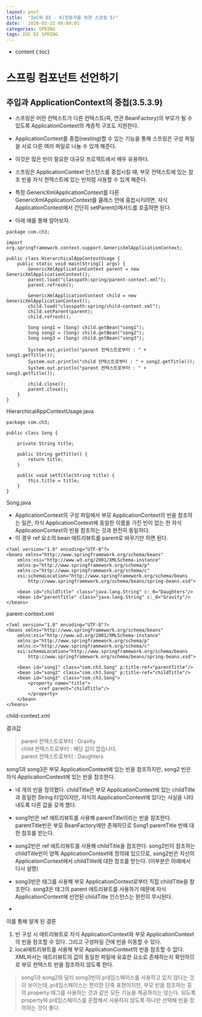 ```yaml
---
layout: post
title:  "IoC와 DI - 6(전문가를 위한 스프링 5)"
date:   2020-03-21 00:00:01
categories: SPRING
tags: IOC DI SPRING
---
```

* content
{:toc}

# 스프링 컴포넌트 선언하기

## 주입과 ApplicationContext의 중첩(3.5.3.9)
- 스프링은 어떤 컨텍스트가 다른 컨텍스트(즉, 연관 BeanFactory)의 부모가 될 수 있도록 ApplicationContext의 계층적 구조도 지원한다. 
- ApplicationContext를 중첩(nesting)할 수 있는 기능을 통해 스프링은 구성 파일을 서로 다른 여러 파일로 나눌 수 있게 해준다. 
- 이것은 많은 빈이 필요한 대규모 프로젝트에서 매우 유용하다. 

- 스프링은 ApplicationContext 인스턴스를 중첩시킬 때, 부모 컨텍스트에 있는 참조 빈을 자식 컨텍스트에 있는 빈처럼 사용할 수 있게 해준다.
- 특정 GenericXmlApplicationContext를 다른 GenericXmlApplicationContext를 클래스 안에 중첩시키려면, 자식 ApplicationContext에서 간단히 setParent()메서드를 호출하면 된다. 
- 아래 예를 통해 알아보자. 

```
package com.ch3;

import org.springframework.context.support.GenericXmlApplicationContext;

public class HierarchicalAppContextUsage {
	public static void main(String[] args) {
		GenericXmlApplicationContext parent = new GenericXmlApplicationContext();
		parent.load("classpath:spring/parent-context.xml");
		parent.refresh();

		GenericXmlApplicationContext child = new GenericXmlApplicationContext();
		child.load("classpath:spring/child-context.xml");
		child.setParent(parent);
		child.refresh();

		Song song1 = (Song) child.getBean("song1");
		Song song2 = (Song) child.getBean("song2");
		Song song3 = (Song) child.getBean("song3");

		System.out.println("parent 컨텍스트로부터 : " + song1.getTitle());
		System.out.println("child 컨텍스트로부터 : " + song2.getTitle());
		System.out.println("parent 컨텍스트로부터 : " + song3.getTitle());

		child.close();
		parent.close();
	}
}
```
HierarchicalAppContextUsage.java

```
package com.ch3;

public class Song {

	private String title;

	public String getTitle() {
		return title;
	}

	public void setTitle(String title) {
		this.title = title;
	}
}
```
Song.java

- ApplicationContext의 구성 파일에서 부모 ApplicationContext의 빈을 참조하는 일은, 자식 ApplicationContext에 동일한 이름을 가진 빈이 없는 한 자식 ApplicationContext의 빈을 참조하는 것과 완전히 동일하다.
- 이 경우 ref 요소의 bean 애트리뷰트를 parent로 바꾸기만 하면 된다. 

```
<?xml version="1.0" encoding="UTF-8"?>
<beans xmlns="http://www.springframework.org/schema/beans"
    xmlns:xsi="http://www.w3.org/2001/XMLSchema-instance"
    xmlns:p="http://www.springframework.org/schema/p"
    xmlns:c="http://www.springframework.org/schema/c"
    xsi:schemaLocation="http://www.springframework.org/schema/beans
        http://www.springframework.org/schema/beans/spring-beans.xsd">

	<bean id="childTitle" class="java.lang.String" c:_0="Daughters"/>
	<bean id="parentTitle" class="java.lang.String" c:_0="Gravity"/>
</beans>
```
parent-context.xml

```
<?xml version="1.0" encoding="UTF-8"?>
<beans xmlns="http://www.springframework.org/schema/beans"
    xmlns:xsi="http://www.w3.org/2001/XMLSchema-instance"
    xmlns:p="http://www.springframework.org/schema/p"
    xmlns:c="http://www.springframework.org/schema/c"
    xsi:schemaLocation="http://www.springframework.org/schema/beans
        http://www.springframework.org/schema/beans/spring-beans.xsd">

	<bean id="song1" class="com.ch3.Song" p:title-ref="parentTitle"/>
	<bean id="song2" class="com.ch3.Song" p:title-ref="childTitle"/>
	<bean id="song3" class="com.ch3.Song">
		<property name="title">
			<ref parent="childTitle"/>
		</property>
	</bean>
</beans>

```
child-context.xml

결과값
>parent 컨텍스트로부터 : Gravity<br>
child 컨텍스트로부터 : 해당 값이 없습니다.<br>
parent 컨텍스트로부터 : Daughters

song1과 song3은 부모 ApplicationContext에 있는 빈을 참조하지만, song2 빈은 자식 ApplicationContext에 있는 빈을 참조한다. 

- 네 개의 빈을 정의했다. childTitle은 부모 ApplicationContext에 있는 childTitle과 동일한 String 타입이지만, 자식의 ApplicationContext에 있다는 사실을 나타내도록 다른 값을 갖게 했다. 
- song1빈은 ref 애트리뷰트를 사용해 parentTitle이라는 빈을 참조한다. parentTitle빈은 부모 BeanFactory에만 존재하므로 Song1 parentTitle 빈에 대한 참조를 받는다. 
- song2빈은 ref 애트리뷰트를 사용해 childTitle을 참조한다. song2빈이 참조하는 childTitle빈이 양쪽 ApplicationContext에 정의돼 있으므로, song2빈은 자신의 ApplicationContext에서 childTitle에 대한 참조를 받는다. (이부분은 아래에서 다시 설명)
- song3빈은 <ref>태그를 사용해 부모 ApplicationContext로부터 직접 childTitle을 참조한다. song3은 <ref>태그의 parent 애트리뷰트를 사용하기 때문에 자식 ApplicationContext에 선언된 childTitle 인스턴스는 완전히 무시된다. 

- 

이를 통해 알게 된 결론
1. 빈 구성 시 애트리뷰트로 자식 ApplicationContext와 부모 ApplicationContext의 빈을 참조할 수 있다. 그리고 구성파일 간에 빈을 이동할 수 있다. 
2. local애트리뷰트를 사용해 부모 ApplicationContext의 빈을 참조할 수 없다. XML파서는 애트리뷰트의 값이 동일한 파일에 유효한 요소로 존재하는지 확인하므로 부모 컨텍스트 빈을 참조하지 않도록 한다. 

> song1과 song2와 달리 song3빈이 p네임스페이스를 사용하고 있지 않다는 것이 보이는데, p네임스페이스는 편리한 단축 표현이지만, 부모 빈을 참조하는 등의 property 태그를 사용하는 것과 같은 모든 기능을 제공하지는 않는다. 되도록 property와 p네임스페이스를 혼합해서 사용하지 않도록 하나만 선택해 빈을 정의하는 것이 좋다. 
